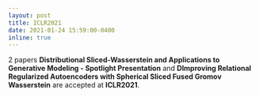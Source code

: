 ```yaml
---
layout: post
title: ICLR2021
date: 2021-01-24 15:59:00-0400
inline: true
---
```


2 papers **Distributional Sliced-Wasserstein and Applications to Generative Modeling - Spotlight Presentation** and **DImproving Relational Regularized Autoencoders with Spherical Sliced Fused Gromov Wasserstein** are accepted at **ICLR2021**.  

